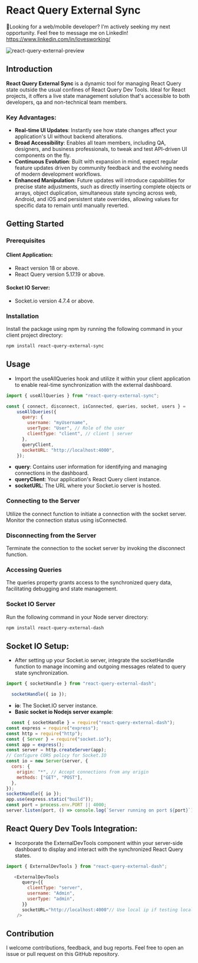 # React Query External Sync
 🌴Looking for a web/mobile developer? I'm actively seeking my next opportunity. Feel free to message me on LinkedIn! https://www.linkedin.com/in/lovesworking/

![react-query-external-preview](https://github.com/LovesWorking/LovesWorking/assets/111514077/e8c119cc-44bc-48ba-a398-dfba30e44396)

## Introduction

**React Query External Sync** is a dynamic tool for managing React Query state outside the usual confines of React Query Dev Tools. Ideal for React projects, it offers a live state management solution that's accessible to both developers, qa and non-technical team members.

### Key Advantages:
- **Real-time UI Updates**: Instantly see how state changes affect your application's UI without backend alterations.
- **Broad Accessibility**: Enables all team members, including QA, designers, and business professionals, to tweak and test API-driven UI components on the fly.
- **Continuous Evolution**: Built with expansion in mind, expect regular feature updates driven by community feedback and the evolving needs of modern development workflows.
- **Enhanced Manipulation**: Future updates will introduce capabilities for precise state adjustments, such as directly inserting complete objects or arrays, object duplication, simultaneous state syncing across web, Android, and iOS and persistent state overrides, allowing values for specific data to remain until manually reverted.

## Getting Started

### Prerequisites

#### Client Application:
- React version 18 or above.
- React Query version 5.17.19 or above.

#### Socket IO Server:
- Socket.io version 4.7.4 or above.

### Installation

Install the package using npm by running the following command in your client project directory:

```bash
npm install react-query-external-sync
```

## Usage
- Import the useAllQueries hook and utilize it within your client application to enable real-time synchronization with the external dashboard.

```javascript
import { useAllQueries } from "react-query-external-sync";

const { connect, disconnect, isConnected, queries, socket, users } =
    useAllQueries({
      query: {
        username: "myUsername",
        userType: "User", // Role of the user
        clientType: "client", // client | server
      },
      queryClient,
      socketURL: "http://localhost:4000",
    });
```
- **query**: Contains user information for identifying and managing connections in the dashboard.
- **queryClient**: Your application's React Query client instance.
- **socketURL**: The URL where your Socket.io server is hosted.

 ### Connecting to the Server

Utilize the connect function to initiate a connection with the socket server. Monitor the connection status using isConnected.

### Disconnecting from the Server

Terminate the connection to the socket server by invoking the disconnect function.

### Accessing Queries

The queries property grants access to the synchronized query data, facilitating debugging and state management.

### Socket IO Server

Run the following command in your Node server directory:

```bash
npm install react-query-external-dash
```

## Socket IO Setup:

-  After setting up your Socket.io server, integrate the socketHandle function to manage incoming and outgoing messages related to query state synchronization.

```javascript
import { socketHandle } from "react-query-external-dash";

  socketHandle({ io });
```

- **io**:  The Socket.IO server instance.
- **Basic socket io Nodejs server example**:

```javascript
  const { socketHandle } = require("react-query-external-dash");
const express = require("express");
const http = require("http");
const { Server } = require("socket.io");
const app = express();
const server = http.createServer(app);
// Configure CORS policy for Socket.IO
const io = new Server(server, {
  cors: {
    origin: "*", // Accept connections from any origin
    methods: ["GET", "POST"],
  },
});
socketHandle({ io });
app.use(express.static("build"));
const port = process.env.PORT || 4000;
server.listen(port, () => console.log(`Server running on port ${port}`));


```

## React Query Dev Tools Integration:

- Incorporate the ExternalDevTools component within your server-side dashboard to display and interact with the synchronized React Query states.

```javascript
import { ExternalDevTools } from "react-query-external-dash";

   <ExternalDevTools
      query={{
        clientType: "server",
        username: "Admin",
        userType: "admin",
      }}
      socketURL="http://localhost:4000"// Use local ip if testing localy for Android ie http://192.168.4.21:4000
    />

```

## Contribution

I welcome contributions, feedback, and bug reports. Feel free to open an issue or pull request on this GitHub repository.
